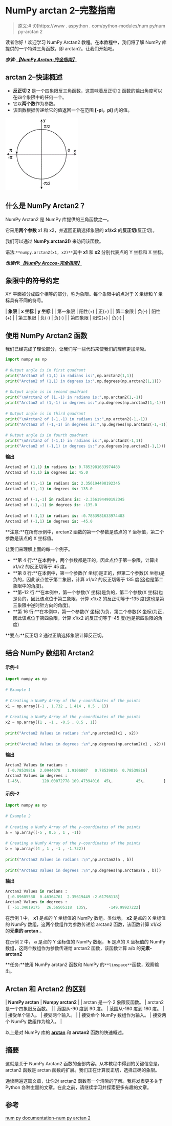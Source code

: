 # NumPy arctan 2–完整指南

> 原文:# t0]https://www . aspython . com/python-modules/num py/num py-arctan 2

读者你好！欢迎学习 NumPy Arctan2 教程。在本教程中，我们将了解 NumPy 库提供的一个特殊三角函数，即 arctan2。让我们开始吧。

***亦读:[【NumPy Arctan-完全指南】](https://www.askpython.com/python-modules/numpy/numpy-arctan)***

## arctan 2–快速概述

*   **反正切 2** 是一个四象限反三角函数，这意味着反正切 2 函数的输出角度可以在四个象限中的任何一个。
*   它以**两个数**作为参数。
*   该函数根据传递给它的值返回一个在范围 **[-pi，pi]** 内的值。

![](img/c6d5d98df8f984e94d515921312c3954.png)

## 什么是 NumPy Arctan2？

NumPy Arctan2 是 NumPy 库提供的三角函数之一。

它采用**两个参数** x1 和 x2，并返回正确选择象限的 **x1/x2** 的**反正切**(反正切)。​

我们可以通过 **NumPy.arctan2()** 来访问该函数。

语法:`**numpy.arctan2(x1, x2)**`其中 **x1** 和 **x2** 分别代表点的 Y 坐标和 X 坐标。

***也读作:[【NumPy Arccos-完全指南】](https://www.askpython.com/python-modules/numpy/numpy-arccos)***

## 象限中的符号约定

XY 平面被分成四个相等的部分，称为象限。每个象限中的点对于 X 坐标和 Y 坐标具有不同的符号。

| **象限** | ****x 坐标**** | **y 坐标** |
| 第一象限 | 阳性(+) | 正(+)
 |
| 第二象限 | 负(-) | 阳性(+) |
| 第三象限 | 负(-) | 负(-) |
| 第四象限 | 阳性(+) | 负(-) |

## 使用 NumPy Arctan2 函数

我们已经完成了理论部分，让我们写一些代码来使我们的理解更加清晰。

```py
import numpy as np

# Output angle is in first quadrant
print("Arctan2 of (1,1) in radians is:",np.arctan2(1,1))
print("Arctan2 of (1,1) in degrees is:",np.degrees(np.arctan2(1,1)))

# Output angle is in second quadrant
print("\nArctan2 of (1,-1) in radians is:",np.arctan2(1,-1))
print("Arctan2 of (1,-1) in degrees is:",np.degrees(np.arctan2(1,-1)))

# Output angle is in third quadrant
print("\nArctan2 of (-1,-1) in radians is:",np.arctan2(-1,-1))
print("Arctan2 of (-1,-1) in degrees is:",np.degrees(np.arctan2(-1,-1)))

# Output angle is in fourth quadrant
print("\nArctan2 of (-1,1) in radians is:",np.arctan2(-1,1))
print("Arctan2 of (-1,1) in degrees is:",np.degrees(np.arctan2(-1,1)))

```

**输出**

```py
Arctan2 of (1,1) in radians is: 0.7853981633974483
Arctan2 of (1,1) in degrees is: 45.0

Arctan2 of (1,-1) in radians is: 2.356194490192345
Arctan2 of (1,-1) in degrees is: 135.0

Arctan2 of (-1,-1) in radians is: -2.356194490192345
Arctan2 of (-1,-1) in degrees is: -135.0

Arctan2 of (-1,1) in radians is: -0.7853981633974483
Arctan2 of (-1,1) in degrees is: -45.0

```

**注意:**在所有示例中，arctan2 函数的第一个参数是该点的 Y 坐标值，第二个参数是该点的 X 坐标值。

让我们来理解上面的每一个例子。

*   **第 4 行:**在本例中，两个参数都是正的，因此点位于第一象限，计算出 x1/x2 的反正切等于 45 度。
*   **第 8 行:**在本例中，第一个参数(Y 坐标)是正的，但第二个参数(X 坐标)是负的，因此该点位于第二象限，计算 x1/x2 的反正切等于 135 度(这也是第二象限中的角度)。
*   **第–12 行:**在本例中，第一个参数(Y 坐标)是负的，第二个参数(X 坐标)也是负的，因此该点位于第三象限，计算 x1/x2 的反正切等于-135 度(这也是第三象限中逆时针方向的角度)。
*   **第 16 行:**在本例中，第一个参数(Y 坐标)为负，第二个参数(X 坐标)为正，因此该点位于第四象限，计算 x1/x2 的反正切等于-45 度(也是第四象限的角度)

**要点:**反正切 2 通过正确选择象限计算反正切。

## 结合 NumPy 数组和 Arctan2

#### 示例–1

```py
import numpy as np

# Example 1

# Creating a NumPy Array of the y-coordinates of the points
x1 = np.array((-1 , 1.732 , 1.414 , 0.5 , 1))

# Creating a NumPy Array of the y-coordinates of the points
x2 = np.array((1 , -1 , -0.5 , 0.5 , 1))

print("Arctan2 Values in radians :\n",np.arctan2(x1 , x2))

print("Arctan2 Values in degrees :\n",np.degrees(np.arctan2(x1 , x2)))

```

**输出**

```py
Arctan2 Values in radians :
 [-0.78539816  2.0944078   1.9106807   0.78539816  0.78539816]
Arctan2 Values in degrees :
 [-45\.         120.00072778 109.47394016  45\.          45\.        ]

```

#### 示例–2

```py
import numpy as np

# Example 2

# Creating a NumPy Array of the y-coordinates of the points
a = np.array((-5 , 0.5 , 1 , -1))

# Creating a NumPy Array of the y-coordinates of the points
b = np.array((4 , 1 , -1 , -1.732))

print("Arctan2 Values in radians :\n",np.arctan2(a , b))

print("Arctan2 Values in degrees :\n",np.degrees(np.arctan2(a , b)))

```

**输出**

```py
Arctan2 Values in radians :
 [-0.89605538  0.46364761  2.35619449 -2.61798118]
Arctan2 Values in degrees :
 [ -51.34019175   26.56505118  135\.         -149.99927222]

```

在示例 1 中， **x1** 是点的 Y 坐标值的 NumPy 数组。类似地， **x2** 是点的 X 坐标值的 NumPy 数组，这两个数组作为参数传递给 arctan2 函数，该函数计算 x1/x2 的**元素的 arctan** 。

在示例 2 中， **a** 是点的 Y 坐标值的 NumPy 数组， **b** 是点的 X 坐标值的 NumPy 数组，这两个数组作为参数传递给 arctan2 函数，该函数计算 a/b 的**元素-arctan2**

**任务:**使用 NumPy arctan2 函数和 NumPy 的`**linspace**`函数，观察输出。

## Arctan 和 Arctan2 的区别

| **NumPy arctan** | **Numpy arctan2** |
| arctan 是一个 2 象限反函数。 | arctan2 是一个四象限反函数。 |
| 范围从-90 度到 90 度。 | 范围从-180 度到 180 度。 |
| 接受单个输入。 | 接受两个输入。 |
| 接受单个 NumPy 数组作为输入。 | 接受两个 NumPy 数组作为输入。 |

以上是对 NumPy 库的 **[arctan](https://www.askpython.com/python-modules/numpy/numpy-arctan)** 和 **arctan2** 函数的快速概述。

## 摘要

这就是关于 NumPy Arctan2 函数的全部内容。从本教程中得到的关键信息是，arctan2 函数是 arctan 函数的扩展。我们正在计算反正切，选择正确的象限。

通读两遍这篇文章，让你对 arctan2 函数有一个清晰的了解。我将发表更多关于 Python 各种主题的文章。在此之前，请继续学习并探索更多有趣的文章。

## 参考

[num py documentation–num py arctan 2](https://numpy.org/doc/stable/reference/generated/numpy.arctan2.html)